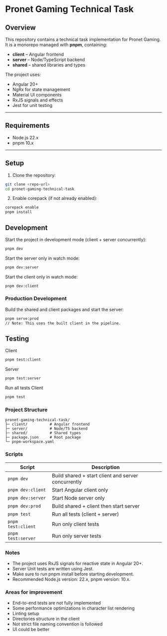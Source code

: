 # Pronet Gaming Technical Task
## Overview

This repository contains a technical task implementation for Pronet Gaming.  
It is a monorepo managed with **pnpm**, containing:

- **client** – Angular frontend
- **server** – Node/TypeScript backend
- **shared** – shared libraries and types

The project uses:

- Angular 20+
- NgRx for state management
- Material UI components
- RxJS signals and effects
- Jest for unit testing


---

## Requirements

- Node.js 22.x
- pnpm 10.x

---

## Setup

1. Clone the repository:

```bash
git clone <repo-url>
cd pronet-gaming-technical-task
```
2. Enable corepack (if not already enabled):
```bash 
corepack enable
pnpm install
```
## Development
Start the project in development mode (client + server concurrently):
```bash
pnpm dev
```
Start the server only in watch mode:
```bash
pnpm dev:server
```

Start the client only in watch mode:
```bash
pnpm dev:client
```

### Production Development
Build the shared and client packages and start the server:
```bash
pnpm serve:prod
// Note: This uses the built client in the pipeline.
```

## Testing

Client
```bash
pnpm test:client
```

Server
```bash
pnpm test:server
```

Run all tests
Client
```bash
pnpm test
```

### Project Structure
```
pronet-gaming-technical-task/
├─ client/          # Angular frontend
├─ server/          # Node/TS backend
├─ shared/          # Shared types
├─ package.json     # Root package
└─ pnpm-workspace.yaml
```

### Scripts
| Script             | Description                                         |
| ------------------ | --------------------------------------------------- |
| `pnpm dev`         | Build shared + start client and server concurrently |
| `pnpm dev:client`  | Start Angular client only                           |
| `pnpm dev:server`  | Start Node server only                              |
| `pnpm dev:prod`    | Build shared + client then start server             |
| `pnpm test`        | Run all tests (client + server)                     |
| `pnpm test:client` | Run only client tests                               |
| `pnpm test:server` | Run only server tests                               | 


### Notes
* The project uses RxJS signals for reactive state in Angular 20+.
* Server Unit tests are written using Jest.
* Make sure to run pnpm install before starting development.
* Recommended Node.js version: 22.x, pnpm version: 10.x.

### Areas for improvement
* End-to-end tests are not fully implemented
* Some performance optimizations in character list rendering
* Linting setup
* Directories structure in the client
* Not strict file naming convention is followed
* UI could be better

